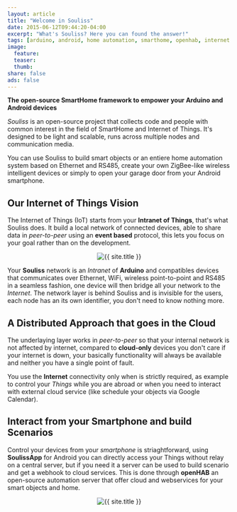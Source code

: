 ```yaml
---
layout: article
title: "Welcome in Souliss"
date: 2015-06-12T09:44:20-04:00
excerpt: "What's Souliss? Here you can found the answer!"
tags: [arduino, android, home automation, smarthome, openhab, internet of things, iot, openHAB]
image:
  feature:
  teaser:
  thumb:
share: false
ads: false
---
```


**The open-source SmartHome framework to empower your Arduino and Android devices**

*Souliss* is an open-source project that collects code and people with common interest in the field of SmartHome and Internet of Things. It's designed to be light and scalable, runs across multiple nodes and communication media.

You can use Souliss to build smart objects or an entiere home automation system based on Ethernet and RS485, create your own ZigBee-like wireless intelligent devices or simply to open your garage door from your Android smartphone.

## Our Internet of Things Vision

The Internet of Things (IoT) starts from your **Intranet of Things**, that's what Souliss does. It build a local network of connected devices, able to share data in *peer-to-peer* using an **event based** protocol, this lets you focus on your goal rather than on the development.

<p class="post-excerpt" align="center"><img src="{{ site.url }}/images/intranetofthings800.png" alt="{{ site.title }}"></p> 

Your **Souliss** network is an *Intranet* of **Arduino** and compatibles devices that communicates over Ethernet, WiFi, wireless point-to-point and RS485 in a seamless fashion, one device will then bridge all your network to the *Internet*. The network layer is behind Souliss and is invisible for the users, each node has an its own identifier, you don't need to know nothing more.

## A Distributed Approach that goes in the Cloud

The underlaying layer works in *peer-to-peer* so that your internal network is not affected by internet, compared to **cloud-only** devices you don't care if your internet is down, your basically functionality will always be available and neither you have a single point of fault. 

You use the **Internet** connectivity only when is strictly required, as example to control your *Things* while you are abroad or when you need to interact with external cloud service (like schedule your objects via Google Calendar).

## Interact from your Smartphone and build Scenarios

Control your devices from your *smartphone* is striaghtforward, using **SoulissApp** for Android you can directly access your Things without relay on a central server, but if you need it a server can be used to build scenario and get a webhook to cloud services. This is done through **openHAB** an open-source automation server that offer cloud and webservices for your smart objects and home.

<p class="post-excerpt" align="center"><img src="{{ site.url }}/images/userinterface800.png" alt="{{ site.title }}"></p> 